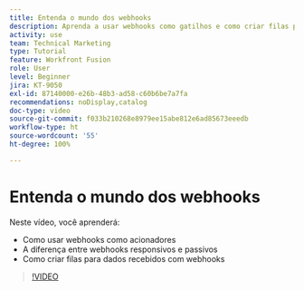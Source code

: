 ```yaml
---
title: Entenda o mundo dos webhooks
description: Aprenda a usar webhooks como gatilhos e como criar filas para dados recebidos com webhooks, tudo no [!DNL Adobe Workfront Fusion].
activity: use
team: Technical Marketing
type: Tutorial
feature: Workfront Fusion
role: User
level: Beginner
jira: KT-9050
exl-id: 87140000-e26b-48b3-ad58-c60b6be7a7fa
recommendations: noDisplay,catalog
doc-type: video
source-git-commit: f033b210268e8979ee15abe812e6ad85673eeedb
workflow-type: ht
source-wordcount: '55'
ht-degree: 100%

---
```


# Entenda o mundo dos webhooks

Neste vídeo, você aprenderá:

* Como usar webhooks como acionadores
* A diferença entre webhooks responsivos e passivos
* Como criar filas para dados recebidos com webhooks

>[!VIDEO](https://video.tv.adobe.com/v/335291/?quality=12&learn=on)
